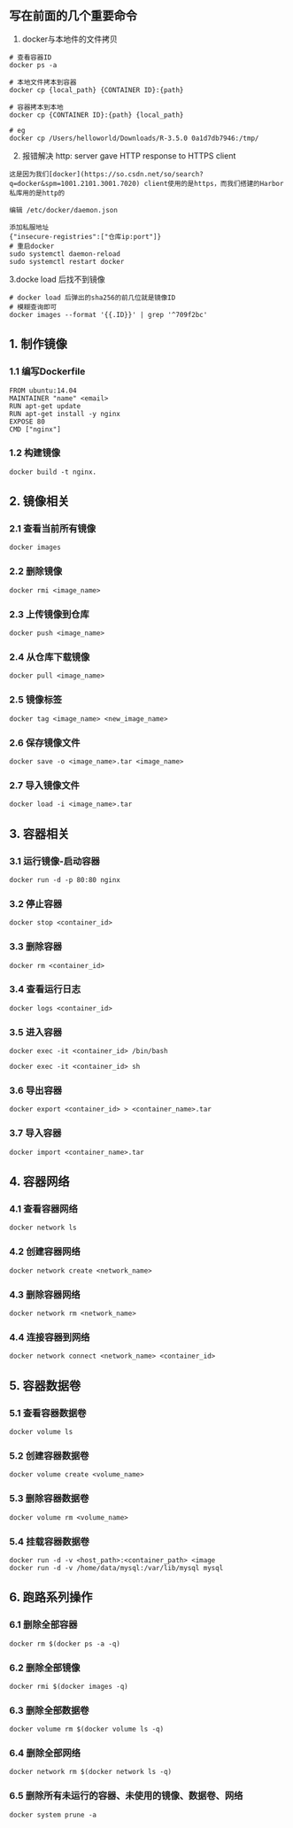 ## 写在前面的几个重要命令
1. docker与本地件的文件拷贝
```shell
# 查看容器ID
docker ps -a

# 本地文件拷本到容器
docker cp {local_path} {CONTAINER ID}:{path}

# 容器拷本到本地
docker cp {CONTAINER ID}:{path} {local_path} 

# eg
docker cp /Users/helloworld/Downloads/R-3.5.0 0a1d7db7946:/tmp/
```
2. 报错解决 http: server gave HTTP response to HTTPS client
```shell
这是因为我们[docker](https://so.csdn.net/so/search?q=docker&spm=1001.2101.3001.7020) client使用的是https，而我们搭建的Harbor私库用的是http的

编辑 /etc/docker/daemon.json 

添加私服地址
{"insecure-registries":["仓库ip:port"]}
# 重启docker
sudo systemctl daemon-reload
sudo systemctl restart docker
```
3.docke load 后找不到镜像
```shell
# docker load 后弹出的sha256的前几位就是镜像ID
# 模糊查询即可
docker images --format '{{.ID}}' | grep '^709f2bc'
```

## 1. 制作镜像

### 1.1 编写Dockerfile

```shell
FROM ubuntu:14.04
MAINTAINER "name" <email>
RUN apt-get update
RUN apt-get install -y nginx
EXPOSE 80
CMD ["nginx"]
```

### 1.2 构建镜像

```shell
docker build -t nginx.
```

## 2. 镜像相关

### 2.1 查看当前所有镜像

```shell
docker images
```
### 2.2 删除镜像

```shell
docker rmi <image_name>
```
### 2.3 上传镜像到仓库
```shell
docker push <image_name>
```

### 2.4 从仓库下载镜像

```shell
docker pull <image_name>
```

### 2.5 镜像标签

```shell
docker tag <image_name> <new_image_name>
```

### 2.6 保存镜像文件

```shell
docker save -o <image_name>.tar <image_name>
```

### 2.7 导入镜像文件

```shell
docker load -i <image_name>.tar
```

##

## 3. 容器相关

### 3.1 运行镜像-启动容器

```shell
docker run -d -p 80:80 nginx
```

### 3.2 停止容器

```shell
docker stop <container_id>
```

### 3.3 删除容器

```shell
docker rm <container_id>
```

### 3.4 查看运行日志

```shell
docker logs <container_id>
```

### 3.5 进入容器

```shell
docker exec -it <container_id> /bin/bash

docker exec -it <container_id> sh
```

### 3.6 导出容器

```shell
docker export <container_id> > <container_name>.tar
```

### 3.7 导入容器

```shell
docker import <container_name>.tar
```
## 4. 容器网络

### 4.1 查看容器网络

```shell
docker network ls
```

### 4.2 创建容器网络

```shell
docker network create <network_name>
```

### 4.3 删除容器网络

```shell
docker network rm <network_name>
```

### 4.4 连接容器到网络

```shell
docker network connect <network_name> <container_id>
```
## 5. 容器数据卷

### 5.1 查看容器数据卷

```shell
docker volume ls
```

### 5.2 创建容器数据卷

```shell
docker volume create <volume_name>
```

### 5.3 删除容器数据卷

```shell
docker volume rm <volume_name>
```

### 5.4 挂载容器数据卷

```shell
docker run -d -v <host_path>:<container_path> <image
docker run -d -v /home/data/mysql:/var/lib/mysql mysql
```

## 6. 跑路系列操作

### 6.1 删除全部容器

```shell
docker rm $(docker ps -a -q)
```

### 6.2 删除全部镜像

```shell
docker rmi $(docker images -q)
```

### 6.3 删除全部数据卷

```shell
docker volume rm $(docker volume ls -q)
```

### 6.4 删除全部网络

```shell
docker network rm $(docker network ls -q)
```

### 6.5 删除所有未运行的容器、未使用的镜像、数据卷、网络

```shell
docker system prune -a
```



